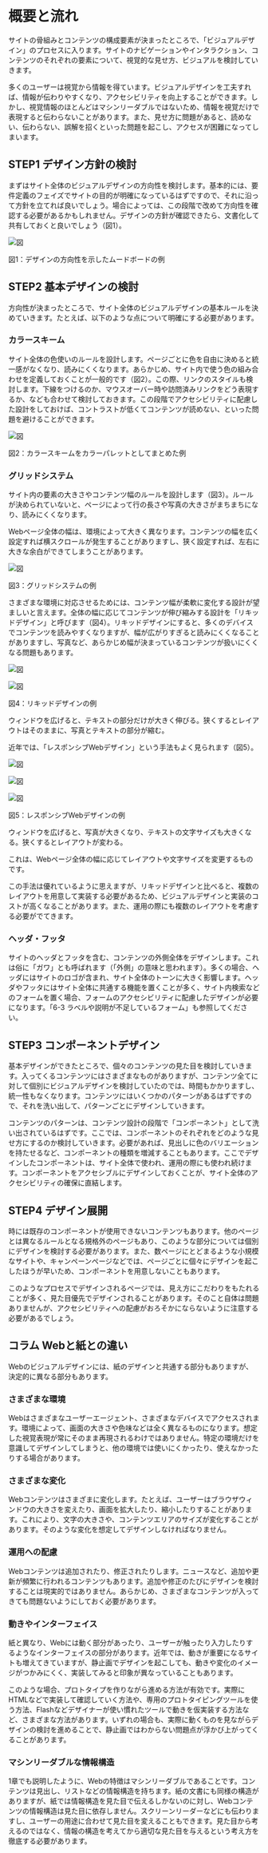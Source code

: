 # 概要と流れ

サイトの骨組みとコンテンツの構成要素が決まったところで、「ビジュアルデザイン」のプロセスに入ります。サイトのナビゲーションやインタラクション、コンテンツのそれぞれの要素について、視覚的な見せ方、ビジュアルを検討していきます。

多くのユーザーは視覚から情報を得ています。ビジュアルデザインを工夫すれば、情報が伝わりやすくなり、アクセシビリティを向上することができます。しかし、視覚情報のほとんどはマシンリーダブルではないため、情報を視覚だけで表現すると伝わらないことがあります。また、見せ方に問題があると、読めない、伝わらない、誤解を招くといった問題を起こし、アクセスが困難になってしまいます。

## STEP1 デザイン方針の検討

まずはサイト全体のビジュアルデザインの方向性を検討します。基本的には、要件定義のフェイズでサイトの目的が明確になっているはずですので、それに沿って方針を立てれば良いでしょう。場合によっては、この段階で改めて方向性を確認する必要があるかもしれません。デザインの方針が確認できたら、文書化して共有しておくと良いでしょう（図1）。

![図](../img/8-0-fig01.png)

図1：デザインの方向性を示したムードボードの例

## STEP2 基本デザインの検討

方向性が決まったところで、サイト全体のビジュアルデザインの基本ルールを決めていきます。たとえば、以下のような点について明確にする必要があります。

### カラースキーム

サイト全体の色使いのルールを設計します。ページごとに色を自由に決めると統一感がなくなり、読みにくくなります。あらかじめ、サイト内で使う色の組み合わせを定義しておくことが一般的です（図2）。この際、リンクのスタイルも検討します。下線をつけるのか、マウスオーバー時や訪問済みリンクをどう表現するか、なども合わせて検討しておきます。この段階でアクセシビリティに配慮した設計をしておけば、コントラストが低くてコンテンツが読めない、といった問題を避けることができます。

![図](../img/8-0-fig02.png)

図2：カラースキームをカラーパレットとしてまとめた例

### グリッドシステム

サイト内の要素の大きさやコンテンツ幅のルールを設計します（図3）。ルールが決められていないと、ページによって行の長さや写真の大きさがまちまちになり、読みにくくなります。

Webページ全体の幅は、環境によって大きく異なります。コンテンツの幅を広く設定すれば横スクロールが発生することがありますし、狭く設定すれば、左右に大きな余白ができてしまうことがあります。

![図](../img/8-0-fig03.png)

図3：グリッドシステムの例

さまざまな環境に対応させるためには、コンテンツ幅が柔軟に変化する設計が望ましいと言えます。全体の幅に応じてコンテンツが伸び縮みする設計を「リキッドデザイン」と呼びます（図4）。リキッドデザインにすると、多くのデバイスでコンテンツを読みやすくなりますが、幅が広がりすぎると読みにくくなることがありますし、写真など、あらかじめ幅が決まっているコンテンツが扱いにくくなる問題もあります。

![図](../img/8-0-fig04a.png)

![図](../img/8-0-fig04b.png)

図4：リキッドデザインの例

ウィンドウを広げると、テキストの部分だけが大きく伸びる。狭くするとレイアウトはそのままに、写真とテキストの部分が縮む。

近年では、「レスポンシブWebデザイン」という手法もよく見られます（図5）。

![図](../img/8-0-fig05a.png)

![図](../img/8-0-fig05b.png)

![図](../img/8-0-fig05c.png)

図5：レスポンシブWebデザインの例

ウィンドウを広げると、写真が大きくなり、テキストの文字サイズも大きくなる。狭くするとレイアウトが変わる。

これは、Webページ全体の幅に応じてレイアウトや文字サイズを変更するものです。

この手法は優れているように思えますが、リキッドデザインと比べると、複数のレイアウトを用意して実装する必要があるため、ビジュアルデザインと実装のコストが高くなることがあります。また、運用の際にも複数のレイアウトを考慮する必要がでてきます。

### ヘッダ・フッタ

サイトのヘッダとフッタを含む、コンテンツの外側全体をデザインします。これは俗に「ガワ」とも呼ばれます（「外側」の意味と思われます）。多くの場合、ヘッダにはサイトのロゴが含まれ、サイト全体のトーンに大きく影響します。ヘッダやフッタにはサイト全体に共通する機能を置くことが多く、サイト内検索などのフォームを置く場合、フォームのアクセシビリティに配慮したデザインが必要になります。「6-3 ラベルや説明が不足しているフォーム」も参照してください。

## STEP3 コンポーネントデザイン

基本デザインができたところで、個々のコンテンツの見た目を検討していきます。入ってくるコンテンツにはさまざまなものがありますが、コンテンツ全てに対して個別にビジュアルデザインを検討していたのでは、時間もかかりますし、統一性もなくなります。コンテンツにはいくつかのパターンがあるはずですので、それを洗い出して、パターンごとにデザインしていきます。

コンテンツのパターンは、コンテンツ設計の段階で「コンポーネント」として洗い出されているはずです。ここでは、コンポーネントのそれぞれをどのような見せ方にするのか検討していきます。必要があれば、見出しに色のバリエーションを持たせるなど、コンポーネントの種類を増減することもあります。ここでデザインしたコンポーネントは、サイト全体で使われ、運用の際にも使われ続けます。コンポーネントをアクセシブルにデザインしておくことが、サイト全体のアクセシビリティの確保に直結します。

## STEP4 デザイン展開

時には既存のコンポーネントが使用できないコンテンツもあります。他のページとは異なるルールとなる規格外のページもあり、このような部分については個別にデザインを検討する必要があります。また、数ページにとどまるような小規模なサイトや、キャンペーンページなどでは、ページごとに個々にデザインを起こしたほうが早いため、コンポーネントを用意しないこともあります。

このようなプロセスでデザインされるページでは、見え方にこだわりをもたれることが多く、見た目優先でデザインされることがあります。そのこと自体は問題ありませんが、アクセシビリティへの配慮がおろそかにならないように注意する必要があるでしょう。

## コラム Webと紙との違い

Webのビジュアルデザインには、紙のデザインと共通する部分もありますが、決定的に異なる部分もあります。

### さまざまな環境

Webはさまざまなユーザーエージェント、さまざまなデバイスでアクセスされます。環境によって、画面の大きさや色味などは全く異なるものになります。想定した視覚表現が常にそのまま再現されるわけではありません。特定の環境だけを意識してデザインしてしまうと、他の環境では使いにくかったり、使えなかったりする場合があります。

### さまざまな変化

Webコンテンツはさまざまに変化します。たとえば、ユーザーはブラウザウィンドウの大きさを変えたり、画面を拡大したり、縮小したりすることがあります。これにより、文字の大きさや、コンテンツエリアのサイズが変化することがあります。そのような変化を想定してデザインしなければなりません。

### 運用への配慮

Webコンテンツは追加されたり、修正されたりします。ニュースなど、追加や更新が頻繁に行われるコンテンツもあります。追加や修正のたびにデザインを検討することは現実的ではありません。あらかじめ、さまざまなコンテンツが入ってきても問題ないようにしておく必要があります。

### 動きやインターフェイス

紙と異なり、Webには動く部分があったり、ユーザーが触ったり入力したりするようなインターフェイスの部分があります。近年では、動きが重要になるサイトも増えてきていますが、静止画でデザインを起こしても、動きや変化のイメージがつかみにくく、実装してみると印象が異なっていることもあります。

このような場合、プロトタイプを作りながら進める方法が有効です。実際にHTMLなどで実装して確認していく方法や、専用のプロトタイピングツールを使う方法、Flashなどデザイナーが使い慣れたツールで動きを仮実装する方法など、さまざまな方法があります。いずれの場合も、実際に動くものを見ながらデザインの検討を進めることで、静止画ではわからない問題点が浮かび上がってくることがあります。

### マシンリーダブルな情報構造

1章でも説明したように、Webの特徴はマシンリーダブルであることです。コンテンツは見出し、リストなどの情報構造を持ちます。紙の文書にも同様の構造がありますが、紙では情報構造を見た目で伝えるしかないのに対し、Webコンテンツの情報構造は見た目に依存しません。スクリーンリーダーなどにも伝わりますし、ユーザーの用途に合わせて見た目を変えることもできます。見た目から考えるのではなく、情報の構造を考えてから適切な見た目を与えるという考え方を徹底する必要があります。
